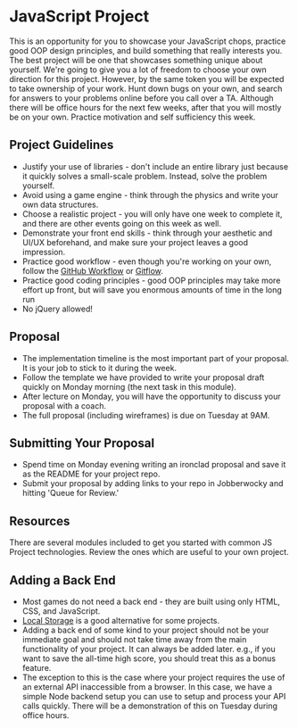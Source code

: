 # JavaScript Project

This is an opportunity for you to showcase your JavaScript chops, practice good OOP design principles, and build something that really interests you. The best project will be one that showcases something unique about yourself. We're going to give you a lot of freedom to choose your own direction for this project. However, by the same token you will be expected to take ownership of your work. Hunt down bugs on your own, and search for answers to your problems online before you call over a TA. Although there will be office hours for the next few weeks, after that you will mostly be on your own. Practice motivation and self sufficiency this week.

## Project Guidelines

* Justify your use of libraries - don't include an entire library just because it quickly solves a small-scale problem. Instead, solve the problem yourself.
* Avoid using a game engine - think through the physics and write your own data structures.
* Choose a realistic project - you will only have one week to complete it, and there are other events going on this week as well.
* Demonstrate your front end skills - think through your aesthetic and UI/UX beforehand, and make sure your project leaves a good impression.
* Practice good workflow - even though you're working on your own, follow the [GitHub Workflow](https://guides.github.com/introduction/flow/) or [Gitflow](https://www.atlassian.com/git/tutorials/comparing-workflows/gitflow-workflow).
* Practice good coding principles - good OOP principles may take more effort up front, but will save you enormous amounts of time in the long run
* No jQuery allowed!

## Proposal

* The implementation timeline is the most important part of your proposal. It is your job to stick to it during the week.
* Follow the template we have provided to write your proposal draft quickly on Monday morning (the next task in this module).
* After lecture on Monday, you will have the opportunity to discuss your proposal with a coach.
* The full proposal (including wireframes) is due on Tuesday at 9AM.

## Submitting Your Proposal

* Spend time on Monday evening writing an ironclad proposal and save it as the README for your project repo.
* Submit your proposal by adding links to your repo in Jobberwocky and hitting 'Queue for Review.'

## Resources

There are several modules included to get you started with common JS Project technologies. Review the ones which are useful to your own project.

## Adding a Back End

* Most games do not need a back end - they are built using only HTML, CSS, and JavaScript.
* [Local Storage](https://developer.mozilla.org/en-US/docs/Web/API/Window/localStorage) is a good alternative for some projects.
* Adding a back end of some kind to your project should not be your immediate goal and should not take time away from the main functionality of your project. It can always be added later. e.g., if you want to save the all-time high score, you should treat this as a bonus feature.
* The exception to this is the case where your project requires the use of an external API inaccessible from a browser. In this case, we have a simple Node backend setup you can use to setup and process your API calls quickly. There will be a demonstration of this on Tuesday during office hours.